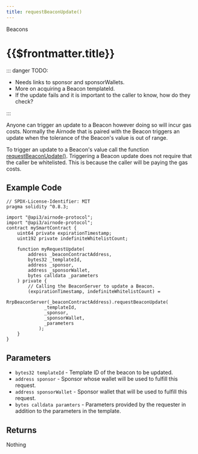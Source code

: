 ```yaml
---
title: requestBeaconUpdate()
---
```


<TitleSpan>Beacons</TitleSpan>

# {{$frontmatter.title}}

<TocHeader />
<TOC class="table-of-contents" :include-level="[2,3]" />

::: danger TODO:

- Needs links to sponsor and sponsorWallets.
- More on acquiring a Beacon templateId.
- If the update fails and it is important to the caller to know, how do they
  check?

:::

Anyone can trigger an update to a Beacon however doing so will incur gas costs.
Normally the Airnode that is paired with the Beacon triggers an update when the
tolerance of the Beacon's value is out of range.

To trigger an update to a Beacon's value call the function
[requestBeaconUpdate()](https://github.com/api3dao/airnode/blob/master/packages/airnode-protocol/contracts/rrp/requesters/RrpBeaconServer.sol#L184-L232).
Triggering a Beacon update does not require that the caller be whitelisted. This
is because the caller will be paying the gas costs.

## Example Code

```solidity
// SPDX-License-Identifier: MIT
pragma solidity ^0.8.3;

import "@api3/airnode-protocol";
import "@api3/airnode-protocol";
contract mySmartContract {
    uint64 private expirationTimestamp;
    uint192 private indefiniteWhitelistCount;

    function myRequestUpdate(
        address _beaconContractAddress,
        bytes32 _templateId,
        address _sponsor,
        address _sponsorWallet,
        bytes calldata _parameters
    ) private {
        // Calling the BeaconServer to update a Beacon.
        (expirationTimestamp, indefiniteWhitelistCount) =
            RrpBeaconServer(_beaconContractAddress).requestBeaconUpdate(
              _templateId,
              _sponsor,
              _sponsorWallet,
              _parameters
            );
    }
}
```

## Parameters

- `bytes32 templateId` - Template ID of the beacon to be updated.
- `address sponsor` - Sponsor whose wallet will be used to fulfill this request.
- `address sponsorWallet` - Sponsor wallet that will be used to fulfill this
  request.
- `bytes calldata paramters` - Parameters provided by the requester in addition
  to the parameters in the template.

## Returns

Nothing
